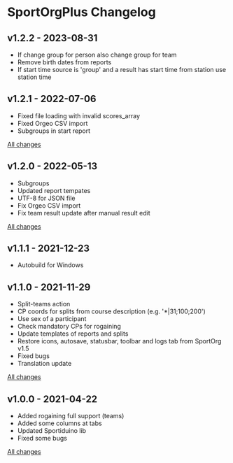 # SportOrgPlus Changelog

## v1.2.2 - 2023-08-31

* If change group for person also change group for team
* Remove birth dates from reports
* If start time source is 'group' and a result has start time from station use station time

## v1.2.1 - 2022-07-06

* Fixed file loading with invalid scores_array
* Fixed Orgeo CSV import
* Subgroups in start report

[All changes](https://github.com/sembruk/sportorg-plus/compare/v1.2.0...v1.2.1)

## v1.2.0 - 2022-05-13

* Subgroups
* Updated report tempates
* UTF-8 for JSON file
* Fix Orgeo CSV import
* Fix team result update after manual result edit

[All changes](https://github.com/sembruk/sportorg-plus/compare/v1.1.1...v1.2.0)

## v1.1.1 - 2021-12-23

* Autobuild for Windows

## v1.1.0 - 2021-11-29

* Split-teams action
* CP coords for splits from course description (e.g. '\*|31;100;200')
* Use sex of a participant
* Check mandatory CPs for rogaining
* Update templates of reports and splits
* Restore icons, autosave, statusbar, toolbar and logs tab from SportOrg v1.5
* Fixed bugs
* Translation update

[All changes](https://github.com/sembruk/sportorg-plus/compare/v1.0.0...v1.1.0)

## v1.0.0 - 2021-04-22

* Added rogaining full support (teams)
* Added some columns at tabs
* Updated Sportiduino lib
* Fixed some bugs

[All changes](https://github.com/sembruk/sportorg-plus/compare/3a69d94...v1.0.0)
